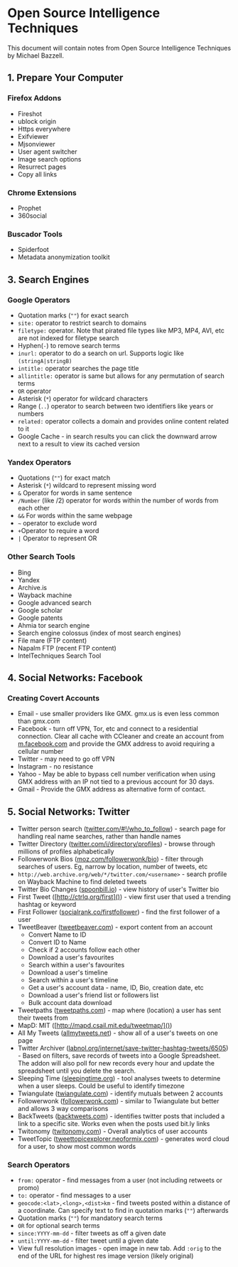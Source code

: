 # Open Source Intelligence Techniques

This document will contain notes from Open Source Intelligence Techniques by Michael Bazzell.

## 1. Prepare Your Computer

### Firefox Addons

* Fireshot
* ublock origin
* Https everywhere
* Exifviewer
* Mjsonviewer
* User agent switcher
* Image search options
* Resurrect pages
* Copy all links

### Chrome Extensions

* Prophet
* 360social

### Buscador Tools

* Spiderfoot
* Metadata anonymization toolkit

## 3. Search Engines

### Google Operators

* Quotation marks (`""`) for exact search
* `site:` operator to restrict search to domains
* `filetype:` operator. Note that pirated file types like MP3, MP4, AVI, etc are not indexed for filetype search
* Hyphen(`-`) to remove search terms
* `inurl:` operator to do a search on url. Supports logic like `(stringA|stringB)`
* `intitle:` operator searches the page title
* `allintitle:` operator is same but allows for any permutation of search terms
* `OR` operator
* Asterisk (`*`) operator for wildcard characters
* Range (`..`) operator to search between two identifiers like years or numbers
* `related:` operator collects a domain and provides online content related to it
* Google Cache - in search results you can click the downward arrow next to a result to view its cached version

### Yandex Operators

* Quotations (`""`) for exact match
* Asterisk (`*`) wildcard to represent missing word
* `&` Operator for words in same sentence
* `/Number` (like /2) operator for words within the number of words from each other
* `&&` For words within the same webpage
* `~` operator to exclude word
* `+`Operator to require a word
* `|` Operator to represent OR

### Other Search Tools

* Bing
* Yandex
* Archive.is
* Wayback machine
* Google advanced search
* Google scholar
* Google patents
* Ahmia tor search engine
* Search engine colossus (index of most search engines)
* File mare (FTP content)
* Napalm FTP (recent FTP content)
* IntelTechniques Search Tool

## 4. Social Networks: Facebook

### Creating Covert Accounts

* Email - use smaller providers like GMX. gmx.us is even less common than gmx.com
* Facebook - turn off VPN, Tor, etc and connect to a residential connection. Clear all cache with CCleaner and create an account from [m.facebook.com](m.facebook.com) and provide the GMX address to avoid requiring a cellular number
* Twitter - may need to go off VPN
* Instagram - no resistance
* Yahoo - May be able to bypass cell number verification when using GMX address with an IP not tied to a previous account for 30 days.
* Gmail - Provide the GMX address as alternative form of contact.

## 5. Social Networks: Twitter

* Twitter person search ([twitter.com/#!/who_to_follow]()) - search page for handling real name searches, rather than handle names
* Twitter Directory ([twitter.com/i/directory/profiles]())  - browse through millions of profiles alphabetically
* Followerwonk Bios ([moz.com/followerwonk/bio]()) - filter through searches of users. Eg, narrow by location, number of tweets, etc
* `http://web.archive.org/web/*/twitter.com/<username>` - search profile on Wayback Machine to find deleted tweets
* Twitter Bio Changes ([spoonbill.io]()) - view history of user's Twitter bio
* First Tweet ([http://ctrlq.org/first]()) - view first user that used a trending hashtag or keyword
* First Follower ([socialrank.co/firstfollower]()) - find the first follower of a user
* TweetBeaver ([tweetbeaver.com]()) - export content from an account
  * Convert Name to ID
  * Convert ID to Name
  * Check if 2 accounts follow each other
  * Download a user's favourites
  * Search within a user's favourites
  * Download a user's timeline
  * Search within a user's timeline
  * Get a user's account data - name, ID, Bio, creation date, etc
  * Download a user's friend list or followers list
  * Bulk account data download
* Tweetpaths ([tweetpaths.com]()) - map where (location) a user has sent their tweets from
* MapD: MIT ([http://mapd.csail.mit.edu/tweetmap/]())
* All My Tweets ([allmytweets.net]()) - show all of a user's tweets on one page
* Twitter Archiver ([labnol.org/internet/save-twitter-hashtag-tweets/6505]()) - Based on filters, save records of tweets into a Google Spreadsheet. The addon will also poll for new records every hour and update the spreadsheet until you delete the search.
* Sleeping Time ([sleepingtime.org]()) - tool analyses tweets to determine when a user sleeps. Could be useful to identify timezone
* Twiangulate ([twiangulate.com]()) - identify mutuals between 2 accounts
* Followerwonk ([followerwonk.com]()) - similar to Twiangulate but better and allows 3 way comparisons
* BackTweets ([backtweets.com]()) - identifies twitter posts that included a link to a specific site. Works even when the posts used bit.ly links
* Twitonomy ([twitonomy.com]()) - Overall analytics of user accounts
* TweetTopic ([tweettopicexplorer.neoformix.com]()) - generates word cloud for a user, to show most common words

### Search Operators

* `from:` operator - find messages from a user (not including retweets or promo)
* `to:` operator - find messages to a user
* `geocode:<lat>,<long>,<dist>km` - find tweets posted within a distance of a coordinate. Can specify text to find in quotation marks (`""`) afterwards
* Quotation marks (`""`)  for mandatory search terms
* `OR` for optional search terms
* `since:YYYY-mm-dd` - filter tweets as off a given date
* `until:YYYY-mm-dd` - filter tweet until a given date
* View full resolution images - open image in new tab. Add `:orig` to the end of the URL for highest res image version (likely original)

